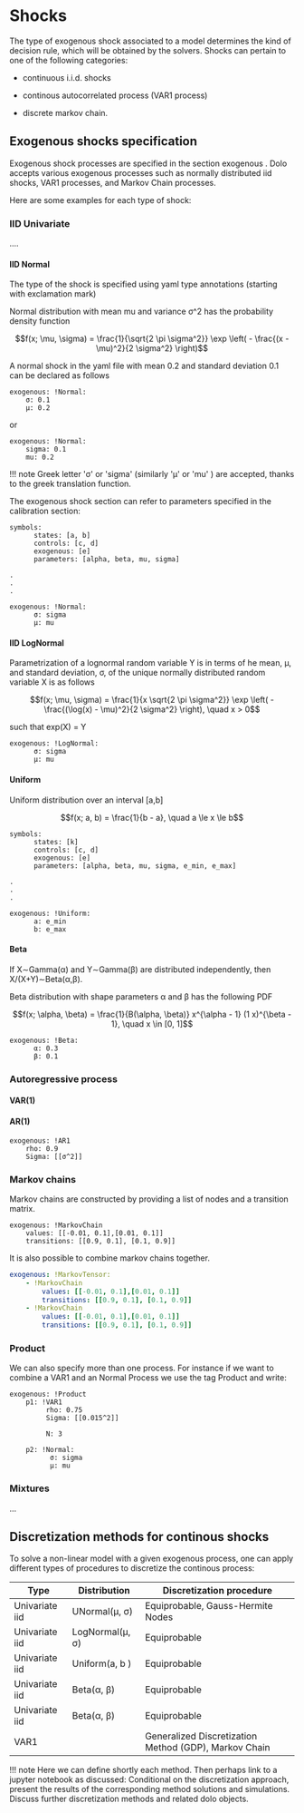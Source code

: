 # Shocks


The type of exogenous shock associated to a model determines the kind of
decision rule, which will be obtained by the solvers. Shocks can pertain
to one of the following categories:

- continuous i.i.d. shocks

- continous autocorrelated process (VAR1 process)

- discrete
markov chain.


## Exogenous shocks specification

Exogenous shock processes are specified in the section exogenous . Dolo accepts various exogenous processes such as normally distributed iid shocks, VAR1 processes, and Markov Chain processes.

Here are some examples for each type of shock:

### IID Univariate

....

#### IID Normal

The type of the shock is specified using yaml type annotations (starting with exclamation mark)

Normal distribution with mean mu and variance σ^2 has the probability density function

$$f(x; \mu, \sigma) = \frac{1}{\sqrt{2 \pi \sigma^2}}
\exp \left( - \frac{(x - \mu)^2}{2 \sigma^2} \right)$$

A normal shock in the yaml file with mean 0.2 and standard deviation 0.1 can be declared as follows

```
exogenous: !Normal:
    σ: 0.1
    μ: 0.2
```

or

```
exogenous: !Normal:
    sigma: 0.1
    mu: 0.2
```

!!! note
    Greek letter 'σ' or 'sigma' (similarly 'μ' or 'mu' ) are accepted, thanks to the greek translation function.



The exogenous shock section can refer to parameters specified in the calibration section:

```   
symbols:
      states: [a, b]
      controls: [c, d]
      exogenous: [e]
      parameters: [alpha, beta, mu, sigma]

.
.
.

exogenous: !Normal:
      σ: sigma
      μ: mu

```      

#### IID LogNormal

Parametrization of a lognormal random variable Y is in terms of he mean, μ, and standard deviation, σ, of the unique normally distributed random variable X is as follows

$$f(x; \mu, \sigma) = \frac{1}{x \sqrt{2 \pi \sigma^2}}
\exp \left( - \frac{(\log(x) - \mu)^2}{2 \sigma^2} \right),
\quad x > 0$$

such that exp(X) = Y

```
exogenous: !LogNormal:
      σ: sigma
      μ: mu

```    

#### Uniform

Uniform distribution over an interval [a,b]

$$f(x; a, b) = \frac{1}{b - a}, \quad a \le x \le b$$


```
symbols:
      states: [k]
      controls: [c, d]
      exogenous: [e]
      parameters: [alpha, beta, mu, sigma, e_min, e_max]

.
.
.

exogenous: !Uniform:
      a: e_min
      b: e_max

```    

#### Beta

If X∼Gamma(α) and Y∼Gamma(β) are distributed independently, then X/(X+Y)∼Beta(α,β).

Beta distribution with shape parameters α and β has the following PDF

$$f(x; \alpha, \beta) = \frac{1}{B(\alpha, \beta)} x^{\alpha - 1} (1 x)^{\beta - 1}, \quad x \in [0, 1]$$

```
exogenous: !Beta:
      α: 0.3
      β: 0.1

```    

### Autoregressive process

#### VAR(1)

#### AR(1)


```
exogenous: !AR1
    rho: 0.9
    Sigma: [[σ^2]]
```


### Markov chains

Markov chains are constructed by providing a list of nodes and a
transition matrix.


```
exogenous: !MarkovChain
    values: [[-0.01, 0.1],[0.01, 0.1]]
    transitions: [[0.9, 0.1], [0.1, 0.9]]
```

It is also possible to combine markov chains together.

```yaml
exogenous: !MarkovTensor:
    - !MarkovChain
        values: [[-0.01, 0.1],[0.01, 0.1]]
        transitions: [[0.9, 0.1], [0.1, 0.9]]
    - !MarkovChain
        values: [[-0.01, 0.1],[0.01, 0.1]]
        transitions: [[0.9, 0.1], [0.1, 0.9]]
```

### Product

We can also specify more than one process. For instance if we want to combine a VAR1 and an Normal Process we use the tag Product and write:

```
exogenous: !Product
    p1: !VAR1
         rho: 0.75
         Sigma: [[0.015^2]]

         N: 3

    p2: !Normal:
          σ: sigma
          μ: mu
```

### Mixtures

...

## Discretization methods for continous shocks

To solve a non-linear model with a given exogenous process, one can apply different types of procedures to discretize the continous process:

| Type | Distribution | Discretization procedure             |
|--------------|--------------|-----------------------------------|
|Univariate iid| UNormal(μ, σ)| Equiprobable, Gauss-Hermite Nodes |
|Univariate iid| LogNormal(μ, σ) |Equiprobable |
|Univariate iid| Uniform(a, b ) |Equiprobable|
|Univariate iid| Beta(α, β)   |Equiprobable |
|Univariate iid| Beta(α, β)   |Equiprobable |
| VAR1 |   |Generalized Discretization Method (GDP), Markov Chain |

!!! note
    Here we can define shortly each method. Then perhaps link to a jupyter notebook as discussed: Conditional on the discretization approach, present the results of the corresponding method solutions and simulations. Discuss further discretization methods and related dolo objects.
